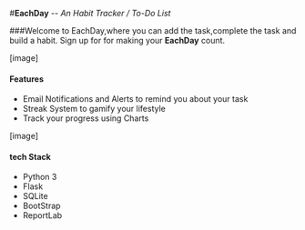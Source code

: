 #**EachDay** -- *An Habit Tracker / To-Do List*

###Welcome to EachDay,where you can add the task,complete the task and build a habit.
Sign up for for making your **EachDay** count.

[image]

#### Features
- Email Notifications and Alerts to remind you about your task
- Streak System to gamify your lifestyle
- Track your progress using Charts

[image]

#### tech Stack
- Python 3
- Flask
- SQLite
- BootStrap
- ReportLab

 
